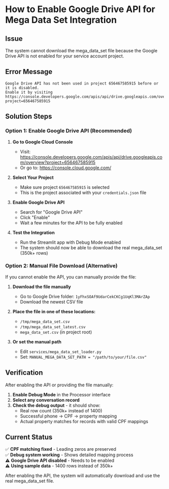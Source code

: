 # How to Enable Google Drive API for Mega Data Set Integration

## Issue
The system cannot download the mega_data_set file because the Google Drive API is not enabled for your service account project.

## Error Message
```
Google Drive API has not been used in project 656467585915 before or it is disabled. 
Enable it by visiting https://console.developers.google.com/apis/api/drive.googleapis.com/overview?project=656467585915
```

## Solution Steps

### Option 1: Enable Google Drive API (Recommended)

1. **Go to Google Cloud Console**
   - Visit: https://console.developers.google.com/apis/api/drive.googleapis.com/overview?project=656467585915
   - Or go to: https://console.cloud.google.com/

2. **Select Your Project**
   - Make sure project `656467585915` is selected
   - This is the project associated with your `credentials.json` file

3. **Enable Google Drive API**
   - Search for "Google Drive API" 
   - Click "Enable"
   - Wait a few minutes for the API to be fully enabled

4. **Test the Integration**
   - Run the Streamlit app with Debug Mode enabled
   - The system should now be able to download the real mega_data_set (350k+ rows)

### Option 2: Manual File Download (Alternative)

If you cannot enable the API, you can manually provide the file:

1. **Download the file manually**
   - Go to Google Drive folder: `1yFhxSOAf9UdarCekCKCg1UqKl3MArZAp`
   - Download the newest CSV file

2. **Place the file in one of these locations:**
   - `/tmp/mega_data_set.csv`
   - `/tmp/mega_data_set_latest.csv`
   - `mega_data_set.csv` (in project root)

3. **Or set the manual path**
   - Edit `services/mega_data_set_loader.py`
   - Set: `MANUAL_MEGA_DATA_SET_PATH = "/path/to/your/file.csv"`

## Verification

After enabling the API or providing the file manually:

1. **Enable Debug Mode** in the Processor interface
2. **Select any conversation record**
3. **Check the debug output** - it should show:
   - Real row count (350k+ instead of 1400)
   - Successful phone → CPF → property mapping
   - Actual property matches for records with valid CPF mappings

## Current Status

✅ **CPF matching fixed** - Leading zeros are preserved  
✅ **Debug system working** - Shows detailed mapping process  
⚠️ **Google Drive API disabled** - Needs to be enabled  
⚠️ **Using sample data** - 1400 rows instead of 350k+  

After enabling the API, the system will automatically download and use the real mega_data_set file.